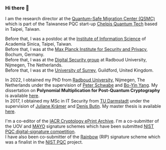 ### Hi there 👋

I am the research director at the [Quantum-Safe Migration Center (QSMC)](https://www.qsmc.org/) which is part of the Taiwanese PQC start-up [Chelpis Quantum Tech](https://www.chelpis.com/) based in Taipei, Taiwan.

Before that, I was a postdoc at the [Institute of Information Science](https://www.iis.sinica.edu.tw/) of Academia Sinica, Taipei, Taiwan.<br />
Before that, I was at the [Max Planck Institute for Security and Privacy](https://www.mpi-sp.org/), Bochum, Germany. <br />
Before that, I was at the [Digital Security group](https://www.ru.nl/ds/) at Radboud University, Nijmegen, The Netherlands. <br />
Before that, I was at the [University of Surrey](https://surrey.ac.uk/department-computer-science/research/secure-systems-research-group), Guildford, United Kingdom.

In 2022, I obtained my PhD from [Radboud University](https://www.ru.nl/), Nijmegen, The Netherlands under the supervision of [Peter Schwabe](https://cryptojedi.org/) and [Bo-Yin Yang](https://www.iis.sinica.edu.tw/pages/byyang/). My dissertation on **Polynomial Multiplication for Post-Quantum Cryptography** is available [here](https://kannwischer.eu/thesis/).<br />
In 2017, I obtained my MSc in IT Security from [TU Darmstadt](https://www.informatik.tu-darmstadt.de/) under the supervision of [Juliane Krämer](https://www.uni-regensburg.de/informatics-data-science/qpc/team/prof-dr-juliane-kraemer/index.html) and [Denis Butin](http://www.amphawa.eu/). My master thesis is available [here](https://kannwischer.eu/theses/MasterThesisMatthiasKannwischerFINAL.pdf).

I'm a co-editor of the [IACR Cryptology ePrint Archive](https://eprint.iacr.org/).
I'm a co-submitter of the UOV and [MAYO]((https://pqmayo.org/)) signature schemes which have been submitted [NIST PQC digital-signature competition]((https://csrc.nist.gov/projects/pqc-dig-sig)). <br />
I have also been co-submitter of the [Rainbow](https://www.pqcrainbow.org/) (RIP) signature scheme which was a finalist in the [NIST PQC](https://csrc.nist.gov/projects/post-quantum-cryptography) project.
